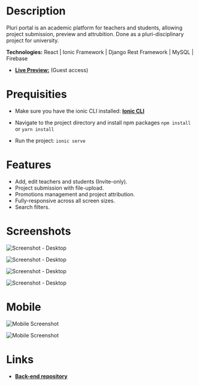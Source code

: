 # Description

Pluri portal is an academic platform for teachers and students, allowing project submission, preview and attrubition. Done as a pluri-disciplinary project for university.

**Technologies:** React | Ionic Framework | Django Rest Framework | MySQL | Firebase

- **[Live Preview:](https://pluriportal.web.app/)** (Guest access)

# Prequisities

- Make sure you have the ionic CLI installed:
  **[Ionic CLI](https://ionicframework.com/docs/cli/)**

- Navigate to the project directory and install npm packages
  `npm install` or `yarn install`
- Run the project:
  `ionic serve`

# Features

- Add, edit teachers and students (Invite-only).
- Project submission with file-upload.
- Promotions management and project attribution.
- Fully-responsive across all screen sizes.
- Search filters.

# Screenshots

![Screenshot - Desktop](https://i.imgur.com/3R9Z5cO.gif)

![Screenshot - Desktop](https://i.imgur.com/dYLAj94.gif)

![Screenshot - Desktop](https://i.imgur.com/RMAVkfq.gif)

![Screenshot - Desktop](https://i.imgur.com/2gGj7yt.gif)

# Mobile

![Mobile Screenshot](https://i.imgur.com/1YAS8R1.png)

![Mobile Screenshot](https://i.imgur.com/avedMtS.png)

# Links

- **[Back-end repository](https://github.com/BachaZachry/Project-Portal-Backend/)**
